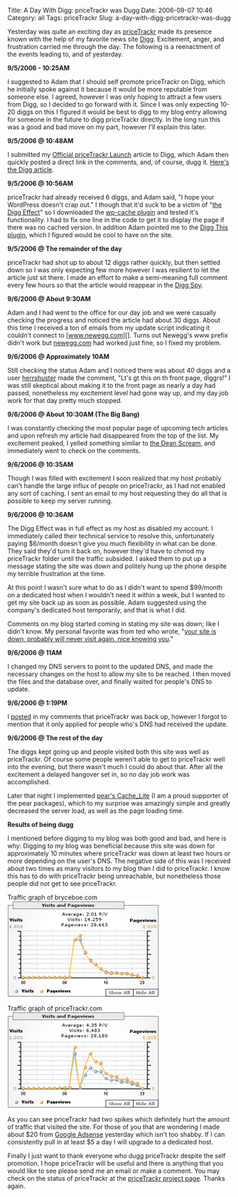Title: A Day With Digg: priceTrackr was Dugg
Date: 2006-09-07 10:46
Category: all
Tags: priceTrackr
Slug: a-day-with-digg-pricetrackr-was-dugg

Yesterday was quite an exciting day as [priceTrackr][] made its presence known
with the help of my favorite news site [Digg][]. Excitement, anger, and
frustration carried me through the day. The following is a reenactment of the
events leading to, and of yesterday.

**9/5/2006 - 10:25AM**

I suggested to Adam that I should self promote priceTrackr on Digg, which he
initially spoke against it because it would be more reputable from someone
else. I agreed, however I was only hoping to attract a few users from Digg, so
I decided to go forward with it. Since I was only expecting 10-20 diggs on this
I figured it would be best to digg to my blog entry allowing for someone in the
future to digg priceTrackr directly. In the long run this was a good and bad
move on my part, however I'll explain this later.

**9/5/2006 @ 10:48AM**

I submitted my [Official priceTrackr Launch][] article to Digg, which Adam then
quickly posted a direct link in the comments, and, of course, dugg it. [Here's
the Digg article][].

**9/5/2006 @ 10:56AM**

priceTrackr had already received 6 diggs, and Adam said, "I hope your WordPress
doesn't crap out." I though that it'd suck to be a victim of "[the Digg
Effect][]" so I downloaded the [wp-cache plugin][] and tested it's
functionality. I had to fix one line in the code to get it to display the page
if there was no cached version. In addition Adam pointed me to the [Digg This
plugin][], which I figured would be cool to have on the site.

**9/5/2006 @ The remainder of the day**

priceTrackr had shot up to about 12 diggs rather quickly, but then settled down
so I was only expecting few more however I was resilient to let the article
just sit there. I made an effort to make a semi-meaning full comment every few
hours so that the article would reappear in the [Digg Spy][].

**9/6/2006 @ About 9:30AM**

Adam and I had went to the office for our day job and we were casually checking
the progress and noticed the article had about 30 diggs. About this time I
received a ton of emails from my update script indicating it couldn't connect
to [www.newegg.com][]. Turns out Newegg's www prefix didn't work but
[newegg.com][] had worked just fine, so I fixed my problem.

**9/6/2006 @ Approximately 10AM**

Still checking the status Adam and I noticed there was about 40 diggs and a
user [herrshuster][] made the comment, "Lt's gt this on th front page, diggrs!"
I was still skeptical about making it to the front page as nearly a day had
passed, nonetheless my excitement level had gone way up, and my day job work
for that day pretty much stopped.

**9/6/2006 @ About 10:30AM (The Big Bang)**

I was constantly checking the most popular page of upcoming tech articles and
upon refresh my article had disappeared from the top of the list. My excitement
peaked, I yelled something similar to [the Dean Scream][], and immediately went
to check on the comments.

**9/6/2006 @ 10:35AM**

Though I was filled with excitement I soon realized that my host probably can't
handle the large influx of people on priceTrackr, as I had not enabled any sort
of caching. I sent an email to my host requesting they do all that is possible
to keep my server running.

**9/6/2006 @ 10:36AM**

The Digg Effect was in full effect as my host as disabled my account. I
immediately called their technical service to resolve this, unfortunately
paying $6/month doesn't give you much flexibility in what can be done. They
said they'd turn it back on, however they'd have to chmod my priceTrackr folder
until the traffic subsided. I asked them to put up a message stating the site
was down and politely hung up the phone despite my terrible frustration at the
time.

At this point I wasn't sure what to do as I didn't want to spend $99/month on
a dedicated host when I wouldn't need it within a week, but I wanted to get my
site back up as soon as possible. Adam suggested using the company's dedicated
host temporarily, and that is what I did.

Comments on my blog started coming in stating my site was down; like I didn't
know. My personal favorite was from ted who wrote, "[your site is down,
probably will never visit again. nice knowing you][]."

**9/6/2006 @ 11AM**

I changed my DNS servers to point to the updated DNS, and made the necessary
changes on the host to allow my site to be reached. I then moved the files and
the database over, and finally waited for people's DNS to update.

**9/6/2006 @ 1:19PM**

I [posted][] in my comments that priceTrackr was back up, however I forgot to
mention that it only applied for people who's DNS had received the update.

**9/6/2006 @ The rest of the day**

The diggs kept going up and people visited both this site was well as
priceTrackr. Of course some people weren't able to get to priceTrackr well into
the evening, but there wasn't much I could do about that. After all the
excitement a delayed hangover set in, so no day job work was accomplished.

Later that night I implemented [pear's Cache\_Lite][] (I am a proud supporter
of the pear packages), which to my surprise was amazingly simple and greatly
decreased the server load, as well as the page loading time.

**Results of being dugg**

I mentioned before digging to my blog was both good and bad, and here is why:
Digging to my blog was beneficial because this site was down for approximately
10 minutes where priceTrackr was down at least two hours or more depending on
the user's DNS. The negative side of this was I received about two times as
many visitors to my blog than I did to priceTrackr. I know this has to do with
priceTrackr being unreachable, but nonetheless those people did not get to see
priceTrackr.

Traffic graph of bryceboe.com  
![Bryce Boe Traffic Graph][]

Traffic graph of priceTrackr.com  
![priceTrackr Traffic Graph][]

As you can see priceTrackr had two spikes which definitely hurt the amount of
traffic that visited the site. For those of you that are wondering I made about
$20 from [Google Adsense][] yesterday which isn't too shabby. If I can
consistently pull in at least $5 a day I will upgrade to a dedicated host.

Finally I just want to thank everyone who dugg priceTrackr despite the self
promotion. I hope priceTrackr will be useful and there is anything that you
would like to see please send me an email or make a comment. You may check on
the status of priceTrackr at the [priceTrackr project page][]. Thanks again.

  [priceTrackr]: http://www.pricetrackr.com
  [Digg]: http://www.digg.com
  [Official priceTrackr Launch]: /2006/08/27/official-pricetrackr-launch/
  [Here's the Digg article]: http://www.digg.com/tech_deals/Newegg_priceTrackr
  [the Digg Effect]: http://en.wikipedia.org/wiki/Slashdot_effect
  [wp-cache plugin]: http://mnm.uib.es/gallir/wp-cache-2/
  [Digg This plugin]: http://www.aviransplace.com/index.php/digg-this-wordpress-plugin/
  [Digg Spy]: http://www.digg.com/spy
  [www.newegg.com]: http://www.newegg.com
  [newegg.com]: http://newegg.com
  [herrshuster]: http://www.digg.com/users/herrshuster
  [the Dean Scream]: http://en.wikipedia.org/wiki/Howard_Dean#Iowa_results_and_the_.22Scream_Heard_.27Round_the_World.22
  [your site is down, probably will never visit again. nice knowing you]: /2006/08/27/official-pricetrackr-launch/#comment-19
  [posted]: /2006/08/27/official-pricetrackr-launch/#comment-29
  [pear's Cache\_Lite]: http://pear.php.net/package/Cache_Lite
  [Bryce Boe Traffic Graph]: /images/2006/09/2006-bbdigggraph.png
  [priceTrackr Traffic Graph]: /images/2006/09/2006-ptdigggraph.png
  [Google Adsense]: https://google.com/adsense/
  [priceTrackr project page]: /projects/pricetrackr/
